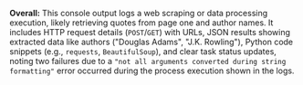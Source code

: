 **Overall:** This console output logs a web scraping or data processing execution, likely retrieving quotes from page one and author names. It includes HTTP request details (`POST`/`GET`) with URLs, JSON results showing extracted data like authors ("Douglas Adams", "J.K. Rowling"), Python code snippets (e.g., `requests`, `BeautifulSoup`), and clear task status updates, noting two failures due to a `"not all arguments converted during string formatting"` error occurred during the process execution shown in the logs.